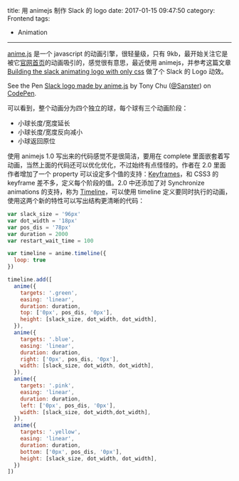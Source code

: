 title: 用 animejs 制作 Slack 的 logo
date: 2017-01-15 09:47:50
category: Frontend
tags:
  - Animation
---

[anime.js](https://github.com/juliangarnier/anime) 是一个 javascript 的动画引擎，很轻量级，只有 9kb，最开始关注它是被它[官网首页](http://anime-js.com/)的动画吸引的，感觉很有意思，最近使用 animejs，并参考这篇文章 [Building the slack animating logo with only css](http://callmenick.com/post/building-the-slack-animating-logo-with-only-css) 做了个 Slack 的 Logo 动效。

<p data-height="312" data-theme-id="0" data-slug-hash="xgEbKy" data-default-tab="result" data-user="Sanster" data-embed-version="2" data-pen-title="Slack logo made by anime.js" data-preview="true" class="codepen">See the Pen <a href="http://codepen.io/Sanster/pen/xgEbKy/">Slack logo made by anime.js</a> by Tony Chu (<a href="http://codepen.io/Sanster">@Sanster</a>) on <a href="http://codepen.io">CodePen</a>.</p>
<script async src="https://production-assets.codepen.io/assets/embed/ei.js"></script>

可以看到，整个动画分为四个独立的球，每个球有三个动画阶段：
* 小球长度/宽度延长
* 小球长度/宽度反向减小
* 小球返回原位

使用 animejs 1.0 写出来的代码感觉不是很简洁，要用在 complete 里面嵌套着写动画，当然上面的代码还可以优化优化，不过始终有点怪怪的。作者在 2.0 里面作者增加了一个 property 可以设定多个值的支持：[Keyframes](http://anime-js.com/v2/documentation/#basicKeyframes)，和 CSS3 的 keyframe 差不多，定义每个阶段的值。2.0 中还添加了对 Synchronize animations 的支持，称为 [Timeline](http://anime-js.com/v2/documentation/#basicTimeline)，可以使用 timeline 定义要同时执行的动画，使用这两个新的特性可以写出结构更清晰的代码：

```javascript
var slack_size = '96px'
var dot_width = '18px'
var pos_dis = '78px'
var duration = 2000
var restart_wait_time = 100

var timeline = anime.timeline({
  loop: true
})

timeline.add([
  anime({
    targets: '.green',
    easing: 'linear',
    duration: duration,
    top: ['0px', pos_dis, '0px'],
    height: [slack_size, dot_width, dot_width],
  }),
  anime({
    targets: '.blue',
    easing: 'linear',
    duration: duration,
    right: ['0px', pos_dis, '0px'],
    width: [slack_size, dot_width, dot_width],
  }),
  anime({
    targets: '.pink',
    easing: 'linear',
    duration: duration,
    left: ['0px', pos_dis, '0px'],
    width: [slack_size, dot_width,dot_width],
  }),
  anime({
    targets: '.yellow',
    easing: 'linear',
    duration: duration,
    bottom: ['0px', pos_dis, '0px'],
    height: [slack_size, dot_width, dot_width],
  })
])
```
